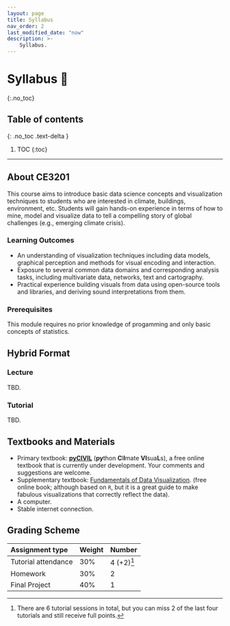 ```yaml
---
layout: page
title: Syllabus
nav_order: 2
last_modified_date: "now"
description: >-
    Syllabus.
---
```


# Syllabus 📖
{:.no_toc}

## Table of contents
{: .no_toc .text-delta }

1. TOC
{:toc}

---

## About CE3201
This course aims to introduce basic data science concepts and visualization techniques to students who
are interested in climate, buildings, environment, etc. Students will gain hands-on experience in terms of how to mine, model and visualize data
to tell a compelling story of global challenges (e.g., emerging climate crisis).

### Learning Outcomes
- An understanding of visualization techniques including data models, graphical perception and methods for visual encoding and interaction.
- Exposure to several common data domains and corresponding analysis tasks, including multivariate data, networks, text and cartography.
- Practical experience building visuals from data using open-source tools and libraries, and deriving sound interpretations from them.

### Prerequisites
This module requires no prior knowledge of progamming and only basic concepts of statistics. 

## Hybrid Format
### Lecture
TBD. 

### Tutorial
TBD.

## Textbooks and Materials

- Primary textbook: [**pyCIVIL**](https://xiaoganghe.github.io/python-climate-visuals) (**py**thon **C**l**I**mate **VI**sua**L**s), 
  a free online textbook that is currently under development.
  Your comments and suggestions are welcome. 
- Supplementary textbook: [Fundamentals of Data Visualization](https://clauswilke.com/dataviz/). (free online book; although based on `R`, 
  but it is a great guide to make fabulous visualizations that correctly reflect the data). 
- A computer.
- Stable internet connection. 


## Grading Scheme

| Assignment type      | Weight   | Number      |
|:---------------------|:---------|:------------|
| Tutorial attendance  | 30%      | 4 (+2)[^1]  |
| Homework             | 30%      | 2           |
| Final Project        | 40%      | 1           |

[^1]: There are 6 tutorial sessions in total, but you can miss 2 of the last four tutorials and still receive full points.

